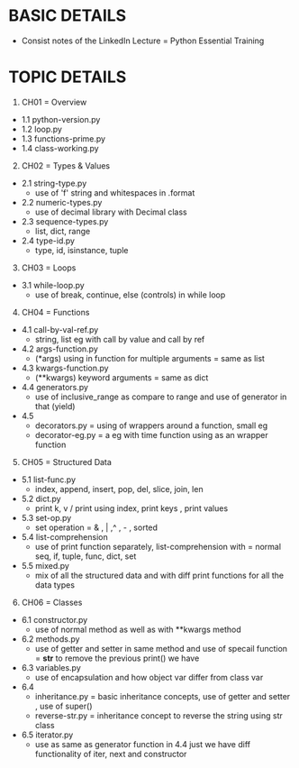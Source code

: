 # BASIC DETAILS
- Consist notes of the LinkedIn Lecture = Python Essential Training

# TOPIC DETAILS
1. CH01 = Overview
- 1.1 python-version.py
- 1.2 loop.py
- 1.3 functions-prime.py
- 1.4 class-working.py
2. CH02 = Types & Values
  - 2.1 string-type.py
    - use of 'f' string and whitespaces in .format
  - 2.2 numeric-types.py
    - use of decimal library with Decimal class
  - 2.3 sequence-types.py
    - list, dict, range
  - 2.4 type-id.py
    - type, id, isinstance, tuple
3. CH03 = Loops
  - 3.1 while-loop.py
    - use of break, continue, else (controls) in while loop
4. CH04 = Functions
  - 4.1 call-by-val-ref.py
    - string, list eg with call by value and call by ref
  - 4.2 args-function.py
    - (*args) using in function for multiple arguments = same as list
  - 4.3 kwargs-function.py
    - (**kwargs) keyword arguments = same as dict
  - 4.4 generators.py
    - use of inclusive_range as compare to range and use of generator in that (yield)
  - 4.5 
    - decorators.py = using of wrappers around a function, small eg
    - decorator-eg.py = a eg with time function using as an wrapper function
5. CH05 = Structured Data
  - 5.1 list-func.py
    - index, append, insert, pop, del, slice, join, len
  - 5.2 dict.py
    - print k, v / print using index, print keys , print values
  - 5.3 set-op.py
    - set operation = & , | ,^ , - , sorted
  - 5.4 list-comprehension
    - use of print function separately, list-comprehension with = normal seq, if, tuple, func, dict, set
  - 5.5 mixed.py
    - mix of all the structured data and with diff print functions for all the data types
 6. CH06 = Classes
  - 6.1 constructor.py
    - use of normal method as well as with **kwargs method
  - 6.2 methods.py
    - use of getter and setter in same method and use of specail function = __str__ to remove the previous print() we have
  - 6.3 variables.py
    - use of encapsulation and how object var differ from class var
  - 6.4 
    - inheritance.py = basic inheritance concepts, use of getter and setter , use of super() 
    - reverse-str.py = inheritance concept to reverse the string using str class
  - 6.5 iterator.py
    - use as same as generator function in 4.4 just we have diff functionality of iter, next and constructor
